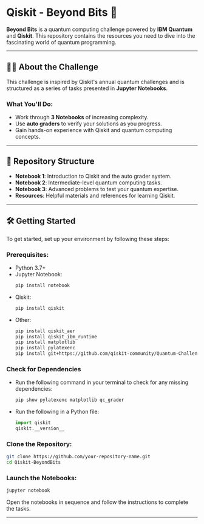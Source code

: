 
# Qiskit - Beyond Bits 🚀  

**Beyond Bits** is a quantum computing challenge powered by **IBM Quantum** and **Qiskit**. This repository contains the resources you need to dive into the fascinating world of quantum programming.

---

## 🧑‍💻 About the Challenge  

This challenge is inspired by Qiskit's annual quantum challenges and is structured as a series of tasks presented in **Jupyter Notebooks**.  

### What You'll Do:
- Work through **3 Notebooks** of increasing complexity.  
- Use **auto graders** to verify your solutions as you progress.  
- Gain hands-on experience with Qiskit and quantum computing concepts.  

---

## 📂 Repository Structure  

- **Notebook 1**: Introduction to Qiskit and the auto grader system.  
- **Notebook 2**: Intermediate-level quantum computing tasks.  
- **Notebook 3**: Advanced problems to test your quantum expertise.  
- **Resources**: Helpful materials and references for learning Qiskit.  

---

## 🛠️ Getting Started  

To get started, set up your environment by following these steps:  

### Prerequisites:
- Python 3.7+  
- Jupyter Notebook:  
   ```bash
   pip install notebook
   ```
- Qiskit:  
   ```bash
   pip install qiskit
   ```
- Other:
   ```bash
   pip install qiskit_aer
   pip install qiskit_ibm_runtime
   pip install matplotlib
   pip install pylatexenc
   pip install git+https://github.com/qiskit-community/Quantum-Challenge-Grader.git
   ```

### Check for Dependencies
- Run the following command in your terminal to check for any missing dependencies:
   ```bash
   pip show pylatexenc matplotlib qc_grader
   ```

- Run the following in a Python file:
   ```python
   import qiskit
   qiskit.__version__
   ```

### Clone the Repository:
```bash
git clone https://github.com/your-repository-name.git
cd Qiskit-BeyondBits
```

### Launch the Notebooks:
```bash
jupyter notebook
```

Open the notebooks in sequence and follow the instructions to complete the tasks.  

---
